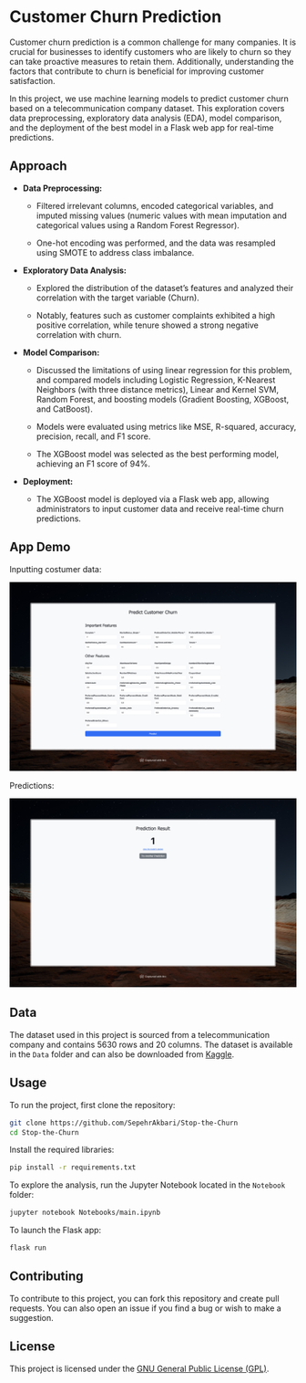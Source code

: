 # Customer Churn Prediction

Customer churn prediction is a common challenge for many companies. It is crucial for businesses to identify customers who are likely to churn so they can take proactive measures to retain them. Additionally, understanding the factors that contribute to churn is beneficial for improving customer satisfaction. 

In this project, we use machine learning models to predict customer churn based on a telecommunication company dataset. This exploration covers data preprocessing, exploratory data analysis (EDA), model comparison, and the deployment of the best model in a Flask web app for real-time predictions.

## Approach

- **Data Preprocessing:** 

  - Filtered irrelevant columns, encoded categorical variables, and imputed missing values (numeric values with mean imputation and categorical values using a Random Forest Regressor). 

  - One-hot encoding was performed, and the data was resampled using SMOTE to address class imbalance.

- **Exploratory Data Analysis:** 

  - Explored the distribution of the dataset’s features and analyzed their correlation with the target variable (Churn). 

  - Notably, features such as customer complaints exhibited a high positive correlation, while tenure showed a strong negative correlation with churn.

- **Model Comparison:** 

  - Discussed the limitations of using linear regression for this problem, and compared models including Logistic Regression, K-Nearest Neighbors (with three distance metrics), Linear and Kernel SVM, Random Forest, and boosting models (Gradient Boosting, XGBoost, and CatBoost). 

  - Models were evaluated using metrics like MSE, R-squared, accuracy, precision, recall, and F1 score. 

  - The XGBoost model was selected as the best performing model, achieving an F1 score of 94%.

- **Deployment:** 

  - The XGBoost model is deployed via a Flask web app, allowing administrators to input customer data and receive real-time churn predictions.

## App Demo

Inputting costumer data:

![Input](Demo/page1.jpeg)

Predictions:

![Predictions](Demo/page2.jpeg)

## Data

The dataset used in this project is sourced from a telecommunication company and contains 5630 rows and 20 columns. The dataset is available in the `Data` folder and can also be downloaded from [Kaggle](https://www.kaggle.com/datasets/ankitverma2010/ecommerce-customer-churn-analysis-and-prediction).

## Usage

To run the project, first clone the repository:

```bash
git clone https://github.com/SepehrAkbari/Stop-the-Churn
cd Stop-the-Churn
```

Install the required libraries:

```bash
pip install -r requirements.txt
```

To explore the analysis, run the Jupyter Notebook located in the `Notebook` folder:

```bash
jupyter notebook Notebooks/main.ipynb
```

To launch the Flask app:

```bash
flask run
```

## Contributing

To contribute to this project, you can fork this repository and create pull requests. You can also open an issue if you find a bug or wish to make a suggestion.

## License

This project is licensed under the [GNU General Public License (GPL)](../LICENSE).